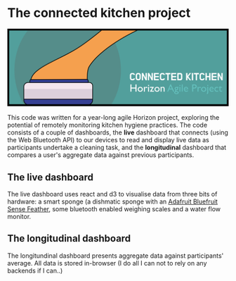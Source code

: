 # The connected kitchen project
<img src="banner.png" alt="banner"/>
<p>
This code was written for a year-long agile Horizon project, exploring the potential of remotely monitoring kitchen hygiene practices. The code consists of a couple of dashboards, the <strong>live</strong> dashboard that connects (using the Web Bluetooth API) to our devices to read and display live data as participants undertake a cleaning task, and the <strong>longitudinal</strong> dashboard that compares a user's aggregate data against previous participants. 
</p>

## The live dashboard
The live dashboard uses react and d3 to visualise data from three bits of hardware: a smart sponge (a dishmatic sponge with an <a href="http://adafru.it/4516">Adafruit Bluefruit Sense Feather</a>, some bluetooth enabled weighing scales and a water flow monitor.

## The longitudinal dashboard
The longitundinal dashboard presents aggregate data against participants' average.  All data is stored in-browser (I do all I can not to rely on any backends if I can..)  
